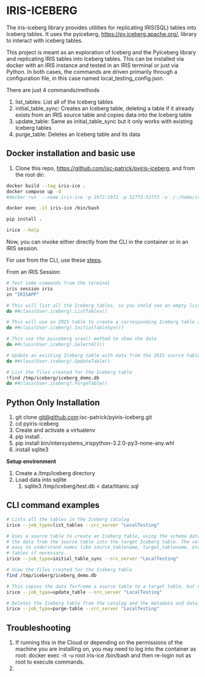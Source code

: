 # IRIS-ICEBERG
The iris-iceberg library provides utilities for replicating IRIS(SQL) tables into Iceberg tables. It uses the pyiceberg, https://py.iceberg.apache.org/, library to interact with iceberg tables.

This project is meant as an exploration of Iceberg and the PyIceberg library and replicating IRIS tables into Iceberg tables. This can be installed via docker with an IRIS instance and tested in an IRIS terminal or just via Python. In both cases, the commands are driven primarily through a configuration file, in this case named local_testing_config.json.  

There are just 4 commands/methods
1. list_tables: List all of the Iceberg tables
2. initial_table_sync: Creates an Iceberg table, deleting a table if it already exists from an IRIS source table and copies data into the Iceberg table
3. update_table: Same as initial_table_sync but it only works with existing Iceberg tables
4. purge_table: Deletes an Iceberg table and its data

## Docker installation and basic use
1. Clone this repo, https://github.com/isc-patrick/pyiris-iceberg, and from the root dir:
```bash
docker build --tag iris-ice .
docker compose up -d
#docker run  --name iris-ice -p 1972:1972 -p 52773:52773 -v ./:/home/irisowner/dev -v ./tmp:/tmp -d iris-ice

docker exec -it iris-ice /bin/bash

pip install .

irice --help
```

Now, you can invoke either directly from the CLI in the container or in an IRIS session.

For use from the CLI, use these [steps](#cli-examples). 

From an IRIS Session:
```bash
# Test some commands from the terminal
iris session iris
zn "IRISAPP"

# This will list all the Iceberg tables, so you shold see an empty list
do ##class(User.iceberg).ListTables()  

# This will use an IRIS table to create a corresponding Iceberg table and copy data to the new table
do ##class(User.iceberg).InitialTableSync()  

# This use the pyiceberg scan() method to show the data
do ##class(User.iceberg).SelectAll()

# Update an existing ICeberg table with data from the IRIS source table
do ##class(User.iceberg).UpdateTable()  

# List the files created for the Iceberg table
!find /tmp/iceberg/iceberg_demo.db  
do ##class(User.iceberg).PurgeTable()
```

## Python Only Installation
1. git clone git@github.com:isc-patrick/pyiris-iceberg.git
2. cd pyiris-iceberg
3. Create and activate a virtualenv
4. pip install .
5. pip install bin/intersystems_irispython-3.2.0-py3-none-any.whl
6. install sqlite3

__Setup environment__  
1. Create a /tmp/iceberg directory 
2. Load data into sqlite
   1. sqlite3 /tmp/iceberg/test.db < data/titanic.sql 

## <a id="cli-examples">CLI command examples</a>

```bash
# Lists all the tables in the Iceberg catalog
irice --job_type=list_tables --src_server "LocalTesting"

# Uses a source table to create an Iceberg table, using the schema data from the source table, and copies 
# the data from the source table into the target Iceberg table. The values for these are all in the config file with 
# easy to understand names like source_tablename, target_tablename, etc. This will also create the Iceberg catalog 
# tables if necessary.
irice --job_type=initial_table_sync --src_server "LocalTesting"

# View the files created for the Iceberg table
find /tmp/iceberg/iceberg_demo.db  

# This copies the data forfromm a source table to a target table, but does not create the Iceberg table or create the Iceberg catalog tables     
irice --job_type=update_table --src_server "LocalTesting"

# Deletes the Iceberg table from the catalog and the metadata and data files
irice --job_type=purge-table --src_server "LocalTesting"
```


## Troubleshooting
   1. If running this in the Cloud or depending on the permissions of the machine you are installing on, you may need to log into the container as root: docker exec -it -u root iris-ice /bin/bash and then re-login not as root to execute commands.
   2. 
